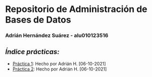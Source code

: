 # Repositorio de Administración de Bases de Datos
### Adrián Hernández Suárez - alu010123516

## _Índice prácticas:_

  - [Práctica 1](https://github.com/alu0101235516/A-BDD/tree/main/Pr%C3%A1ctica%20Inicial): Hecho por Adrián H. [06-10-2021]
  - [Práctica 2](https://github.com/alu0101235516/A-BDD/tree/main/Pr%C3%A1ctica%20Supuesto%20Proyecto%20de%20Base%20de%20Datos): Hecho por Adrián H. [06-10-2021]
